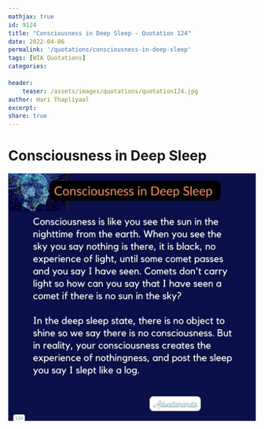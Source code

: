 ```yaml
---
mathjax: true
id: 9124
title: "Consciousness in Deep Sleep - Quotation 124"
date: 2022-04-06
permalink: '/quotations/consciousness-in-deep-sleep'
tags: [WIA Quotations] 
categories: 

header:
    teaser: /assets/images/quotations/quotation124.jpg
author: Hari Thapliyaal 
excerpt:
share: true 
---
```


# Consciousness in Deep Sleep

![Consciousness in Deep Sleep](/assets/images/quotations/quotation124.jpg)
